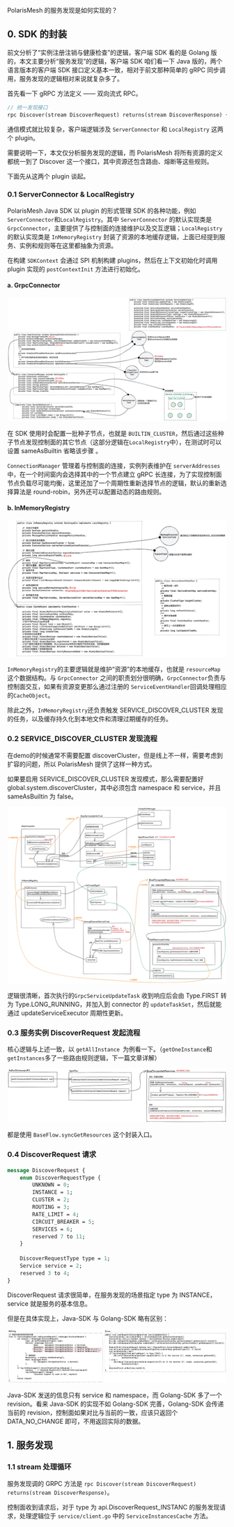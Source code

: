 PolarisMesh 的服务发现是如何实现的？

## 0. SDK 的封装

前文分析了“实例注册注销与健康检查”的逻辑，客户端 SDK 看的是 Golang 版的，本文主要分析“服务发现”的逻辑，客户端 SDK 咱们看一下 Java 版的，两个语言版本的客户端 SDK 接口定义基本一致，相对于前文那种简单的 gRPC 同步调用，服务发现的逻辑相对来说就复杂多了。

首先看一下 gRPC 方法定义 —— 双向流式 RPC。

```protobuf
// 统一发现接口
rpc Discover(stream DiscoverRequest) returns(stream DiscoverResponse) {}
```

通信模式就比较复杂，客户端逻辑涉及 `ServerConnector` 和 `LocalRegistry` 这两个 plugin。

需要说明一下，本文仅分析服务发现的逻辑，而 PolarisMesh 将所有资源的定义都统一到了 Discover 这一个接口，其中资源还包含路由、熔断等这些规则。

下面先从这两个 plugin 谈起。



### 0.1 ServerConnector & LocalRegistry

PolarisMesh Java SDK 以 plugin 的形式管理 SDK 的各种功能，例如`ServerConnector`和`LocalRegistry`。其中  `ServerConnector` 的默认实现类是 `GrpcConnector`，主要提供了与控制面的连接维护以及交互逻辑；`LocalRegistry` 的默认实现类是 `InMemoryRegistry` 封装了资源的本地缓存逻辑，上面已经提到服务、实例和规则等在这里都抽象为资源。

在构建 `SDKContext` 会通过 SPI 机制构建 plugins，然后在上下文初始化时调用 plugin 实现的 `postContextInit` 方法进行初始化。



#### a. GrpcConnector

![](./assets/polaris-javasdk-grpcconnector.png)



在 SDK 使用时会配置一批种子节点，也就是 `BUILTIN_CLUSTER`，然后通过这些种子节点发现控制面的其它节点（这部分逻辑在`LocalRegistry`中），在测试时可以设置 sameAsBuiltin 省略该步骤 。

`ConnectionManager` 管理着与控制面的连接，实例列表维护在 `serverAddresses` 中，在一个时间窗内会选择其中的一个节点建立 gRPC 长连接，为了实现控制面节点负载尽可能均衡，这里还加了一个周期性重新选择节点的逻辑，默认的重新选择算法是 round-robin，另外还可以配置动态的路由规则。



#### b. InMemoryRegistry

![](./assets/polaris-javasdk-inmemoryregistry.png)

`InMemoryRegistry`的主要逻辑就是维护“资源”的本地缓存，也就是 `resourceMap` 这个数据结构。与 `GrpcConnector` 之间的职责划分很明确，`GrpcConnector`负责与控制面交互，如果有资源变更那么通过注册的 `ServiceEventHandler`回调处理相应的`CacheObject`。

除此之外，`InMemoryRegistry`还负责触发 SERVICE_DISCOVER_CLUSTER 发现的任务，以及缓存持久化到本地文件和清理过期缓存的任务。



### 0.2 SERVICE_DISCOVER_CLUSTER 发现流程

在demo的时候通常不需要配置 discoverCluster，但是线上不一样，需要考虑到扩容的问题，所以 PolarisMesh 提供了这样一种方式。

如果要启用 SERVICE_DISCOVER_CLUSTER 发现模式，那么需要配置好 global.system.discoverCluster，其中必须包含 namespace 和 service，并且 sameAsBuiltin 为 false。

![](./assets/polaris-javasdk-service-discover-cluster.png)

逻辑很清晰，首次执行的`GrpcServiceUpdateTask` 收到响应后会由 Type.FIRST 转为 Type.LONG_RUNNING，并加入到 connector 的 `updateTaskSet`，然后就能通过 updateServiceExecutor 周期性更新。



### 0.3 服务实例 DiscoverRequest 发起流程

核心逻辑与上述一致，以 `getAllInstance `为例看一下。（`getOneInstance`和`getInstances`多了一些路由规则逻辑，下一篇文章详解）

![](./assets/polaris-javasdk-service-discover-all.png)

都是使用 `BaseFlow.syncGetResources` 这个封装入口。



### 0.4 DiscoverRequest 请求

```protobuf
message DiscoverRequest {
	enum DiscoverRequestType {
		UNKNOWN = 0;
		INSTANCE = 1;
		CLUSTER = 2;
		ROUTING = 3;
		RATE_LIMIT = 4;
		CIRCUIT_BREAKER = 5;
		SERVICES = 6;
		reserved 7 to 11;
	}

	DiscoverRequestType type = 1;
	Service service = 2;
	reserved 3 to 4;
}
```

DiscoverRequest 请求很简单，在服务发现的场景指定 type 为 INSTANCE，service 就是服务的基本信息。

但是在具体实现上，Java-SDK 与 Golang-SDK 略有区别：

![](./assets/polaris-service-discover-1.png)

Java-SDK 发送的信息只有 service 和 namespace，而 Golang-SDK 多了一个 revision。看来 Java-SDK 的实现不如 Golang-SDK 完善，Golang-SDK 会传递当前的 revision，控制面如果对比与当前的一致，应该只返回个 DATA_NO_CHANGE 即可，不用返回实际的数据。



## 1. 服务发现

### 1.1 stream 处理循环

服务发现调的 GRPC 方法是 `rpc Discover(stream DiscoverRequest) returns(stream DiscoverResponse)`。

控制面收到请求后，对于 type 为 api.DiscoverRequest_INSTANC 的服务发现请求，处理逻辑位于 `service/client.go` 中的 `ServiceInstancesCache` 方法。













